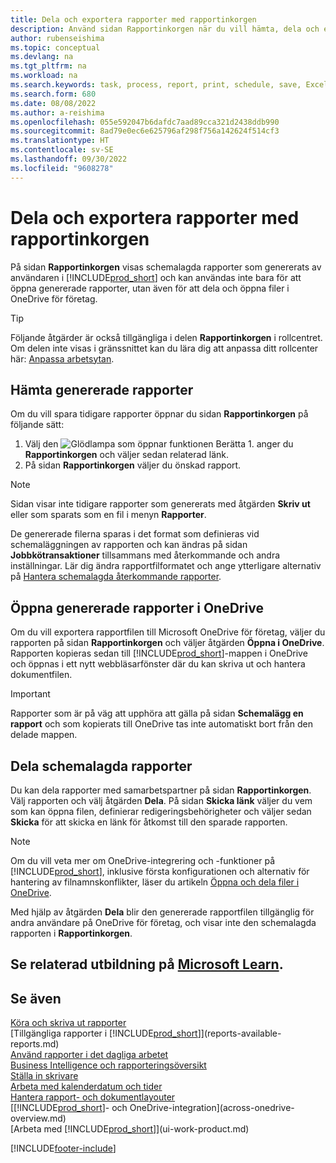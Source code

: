 ```yaml
---
title: Dela och exportera rapporter med rapportinkorgen
description: Använd sidan Rapportinkorgen när du vill hämta, dela och exportera rapporter i Business Central.
author: rubenseishima
ms.topic: conceptual
ms.devlang: na
ms.tgt_pltfrm: na
ms.workload: na
ms.search.keywords: task, process, report, print, schedule, save, Excel, PDF, dataset, export, report inbox, onedrive,
ms.search.form: 680
ms.date: 08/08/2022
ms.author: a-reishima
ms.openlocfilehash: 055e592047b6dafdc7aad89cca321d2438ddb990
ms.sourcegitcommit: 8ad79e0ec6e625796af298f756a142624f514cf3
ms.translationtype: HT
ms.contentlocale: sv-SE
ms.lasthandoff: 09/30/2022
ms.locfileid: "9608278"
---
```

# <a name="share-and-export-reports-with-the-report-inbox"></a>Dela och exportera rapporter med rapportinkorgen

På sidan **Rapportinkorgen** visas schemalagda rapporter som genererats av användaren i [!INCLUDE[prod_short](includes/prod_short.md)] och kan användas inte bara för att öppna genererade rapporter, utan även för att dela och öppna filer i OneDrive för företag.

> [!TIP]
> Följande åtgärder är också tillgängliga i delen **Rapportinkorgen** i rollcentret. Om delen inte visas i gränssnittet kan du lära dig att anpassa ditt rollcenter här: [Anpassa arbetsytan](ui-personalization-user.md).

## <a name="download-generated-reports"></a>Hämta genererade rapporter

Om du vill spara tidigare rapporter öppnar du sidan **Rapportinkorgen** på följande sätt:

1. Välj den ![Glödlampa som öppnar funktionen Berätta 1.](media/ui-search/search_small.png "Berätta för mig vad du vill göra") anger du **Rapportinkorgen** och väljer sedan relaterad länk.  
2. På sidan **Rapportinkorgen** väljer du önskad rapport.

> [!NOTE]
> Sidan visar inte tidigare rapporter som genererats med åtgärden **Skriv ut** eller som sparats som en fil i menyn **Rapporter**.
>
> De genererade filerna sparas i det format som definieras vid schemaläggningen av rapporten och kan ändras på sidan **Jobbkötransaktioner** tillsammans med återkommande och andra inställningar. Lär dig ändra rapportfilformatet och ange ytterligare alternativ på [Hantera schemalagda återkommande rapporter](ui-work-report.md#manage-scheduled-recurring-reports).

## <a name="open-generated-reports-in-onedrive"></a>Öppna genererade rapporter i OneDrive

Om du vill exportera rapportfilen till Microsoft OneDrive för företag, väljer du rapporten på sidan **Rapportinkorgen** och väljer åtgärden **Öppna i OneDrive**. Rapporten kopieras sedan till [!INCLUDE[prod_short](includes/prod_short.md)]-mappen i OneDrive och öppnas i ett nytt webbläsarfönster där du kan skriva ut och hantera dokumentfilen.

> [!IMPORTANT]
>
> Rapporter som är på väg att upphöra att gälla på sidan **Schemalägg en rapport** och som kopierats till OneDrive tas inte automatiskt bort från den delade mappen.

## <a name="share-scheduled-reports"></a>Dela schemalagda rapporter

Du kan dela rapporter med samarbetspartner på sidan **Rapportinkorgen**. Välj rapporten och välj åtgärden **Dela**. På sidan **Skicka länk** väljer du vem som kan öppna filen, definierar redigeringsbehörigheter och väljer sedan **Skicka** för att skicka en länk för åtkomst till den sparade rapporten.

> [!NOTE]
> Om du vill veta mer om OneDrive-integrering och -funktioner på [!INCLUDE[prod_short](includes/prod_short.md)], inklusive första konfigurationen och alternativ för hantering av filnamnskonflikter, läser du artikeln [Öppna och dela filer i OneDrive](across-share-onedrive.md).
>
> Med hjälp av åtgärden **Dela** blir den genererade rapportfilen tillgänglig för andra användare på OneDrive för företag, och visar inte den schemalagda rapporten i **Rapportinkorgen**.

## <a name="see-related-training-at-microsoft-learn"></a>Se relaterad utbildning på [Microsoft Learn](/learn/paths/build-reports/).

## <a name="see-also"></a>Se även

[Köra och skriva ut rapporter](ui-work-report.md)  
[Tillgängliga rapporter i [!INCLUDE[prod_short](includes/prod_short.md)]](reports-available-reports.md)  
[Använd rapporter i det dagliga arbetet](reports-use-reports.md)  
[Business Intelligence och rapporteringsöversikt](reports-bi-reporting.md)  
[Ställa in skrivare](ui-specify-printer-selection-reports.md)  
[Arbeta med kalenderdatum och tider](ui-enter-date-ranges.md)  
[Hantera rapport- och dokumentlayouter](ui-manage-report-layouts.md)  
[[!INCLUDE[prod_short](includes/prod_short.md)]- och OneDrive-integration](across-onedrive-overview.md)  
[Arbeta med [!INCLUDE[prod_short](includes/prod_short.md)]](ui-work-product.md)  

[!INCLUDE[footer-include](includes/footer-banner.md)]
